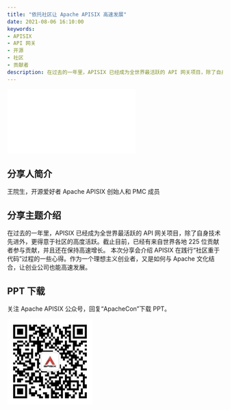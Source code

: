 ```yaml
---
title: "依托社区让 Apache APISIX 高速发展"
date: 2021-08-06 16:10:00
keywords:
- APISIX
- API 网关
- 开源
- 社区
- 贡献者
description: 在过去的一年里，APISIX 已经成为全世界最活跃的 API 网关项目，除了自身技术先进外，更得意于社区的高度活跃。截止目前，已经有来自世界各地 225 位贡献者参与贡献，并且还在保持高速增长。 本次分享会介绍 APISIX 在践行“社区重于代码”过程的一些心得。作为一个理想主义创业者，又是如何与 Apache 文化结合，让创业公司也能高速发展。
---
```


<!-- markdownlint-disable -->
<iframe src="//player.bilibili.com/player.html?aid=762343193&bvid=BV1Q64y1Y7fF&cid=388411338&page=1" frameborder="0" scrolling="no" allowfullscreen="true" style={{width:"100%", maxHeight: "calc(100vw / 5 * 3)", height: "calc(100vh / 5 * 3)"}}></iframe>

## 分享人简介

王院生，开源爱好者 Apache APISIX 创始人和 PMC 成员

## 分享主题介绍

在过去的一年里，APISIX 已经成为全世界最活跃的 API 网关项目，除了自身技术先进外，更得意于社区的高度活跃。截止目前，已经有来自世界各地 225 位贡献者参与贡献，并且还在保持高速增长。 本次分享会介绍 APISIX 在践行“社区重于代码”过程的一些心得。作为一个理想主义创业者，又是如何与 Apache 文化结合，让创业公司也能高速发展。

## PPT 下载

关注 Apache APISIX 公众号，回复“ApacheCon”下载 PPT。

<img src="../static/img/blog_img/APISIX-wechat.png" alt="Apache APISIX WeChat" style="width: 200px;"/>
